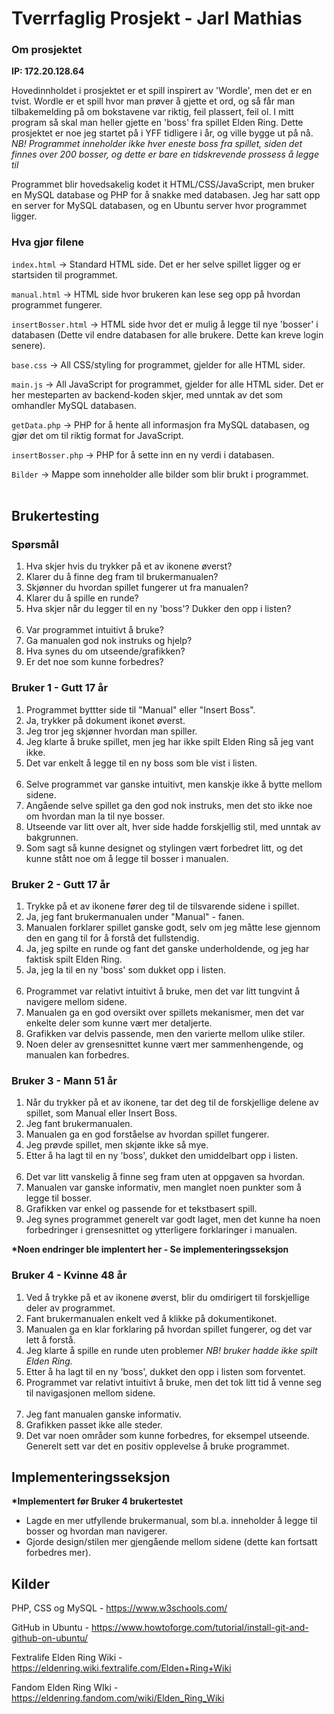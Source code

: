 # Tverrfaglig Prosjekt - Jarl Mathias

### Om prosjektet

<b>IP: 172.20.128.64</b>

Hovedinnholdet i prosjektet er et spill inspirert av 'Wordle', men det er en tvist. Wordle er et spill hvor man prøver å gjette et ord, og så får man tilbakemelding på om bokstavene var riktig, feil plassert, feil ol. I mitt program så skal man heller gjette en 'boss' fra spillet Elden Ring. Dette prosjektet er noe jeg startet på i YFF tidligere i år, og ville bygge ut på nå. *NB! Programmet inneholder ikke hver eneste boss fra spillet, siden det finnes over 200 bosser, og dette er bare en tidskrevende prossess å legge til*

Programmet blir hovedsakelig kodet it HTML/CSS/JavaScript, men bruker en MySQL database og PHP for å snakke med databasen. Jeg har satt opp en server for MySQL databasen, og en Ubuntu server hvor programmet ligger.

### Hva gjør filene
``index.html`` → Standard HTML side. Det er her selve spillet ligger og er startsiden til programmet.

``manual.html`` → HTML side hvor brukeren kan lese seg opp på hvordan programmet fungerer.

``insertBosser.html`` → HTML side hvor det er mulig å legge til nye 'bosser' i databasen (Dette vil endre databasen for alle brukere. Dette kan kreve login senere).

``base.css`` → All CSS/styling for programmet, gjelder for alle HTML sider.

``main.js`` → All JavaScript for programmet, gjelder for alle HTML sider. Det er her mesteparten av backend-koden skjer, med unntak av det som omhandler MySQL databasen.

``getData.php`` → PHP for å hente all informasjon fra MySQL databasen, og gjør det om til riktig format for JavaScript.

``insertBosser.php`` → PHP for å sette inn en ny verdi i databasen.

``Bilder`` → Mappe som inneholder alle bilder som blir brukt i programmet.
<br><br>
## Brukertesting

### Spørsmål
1. Hva skjer hvis du trykker på et av ikonene øverst?
2. Klarer du å finne deg fram til brukermanualen?
3. Skjønner du hvordan spillet fungerer ut fra manualen?
4. Klarer du å spille en runde?
5. Hva skjer når du legger til en ny 'boss'? Dukker den opp i listen?
<br><br>
6. Var programmet intuitivt å bruke?
7. Ga manualen god nok instruks og hjelp?
8. Hva synes du om utseende/grafikken?
9. Er det noe som kunne forbedres?

### Bruker 1 - Gutt 17 år
1. Programmet byttter side til "Manual" eller "Insert Boss".
2. Ja, trykker på dokument ikonet øverst.
3. Jeg tror jeg skjønner hvordan man spiller.
4. Jeg klarte å bruke spillet, men jeg har ikke spilt Elden Ring så jeg vant ikke.
5. Det var enkelt å legge til en ny boss som ble vist i listen.
<br><br>
6. Selve programmet var ganske intuitivt, men kanskje ikke å bytte mellom sidene.
7. Angående selve spillet ga den god nok instruks, men det sto ikke noe om hvordan man la til nye bosser.
8. Utseende var litt over alt, hver side hadde forskjellig stil, med unntak av bakgrunnen.
9. Som sagt så kunne designet og stylingen vært forbedret litt, og det kunne stått noe om å legge til bosser i manualen.

### Bruker 2 - Gutt 17 år
1. Trykke på et av ikonene fører deg til de tilsvarende sidene i spillet.
2. Ja, jeg fant brukermanualen under "Manual" - fanen.
3. Manualen forklarer spillet ganske godt, selv om jeg måtte lese gjennom den en gang til for å forstå det fullstendig.
4. Ja, jeg spilte en runde og fant det ganske underholdende, og jeg har faktisk spilt Elden Ring.
5. Ja, jeg la til en ny 'boss' som dukket opp i listen.
<br><br>
7. Programmet var relativt intuitivt å bruke, men det var litt tungvint å navigere mellom sidene.
8. Manualen ga en god oversikt over spillets mekanismer, men det var enkelte deler som kunne vært mer detaljerte.
9. Grafikken var delvis passende, men den varierte mellom ulike stiler.
10. Noen deler av grensesnittet kunne vært mer sammenhengende, og manualen kan forbedres.

### Bruker 3 - Mann 51 år
1. Når du trykker på et av ikonene, tar det deg til de forskjellige delene av spillet, som Manual eller Insert Boss.
2. Jeg fant brukermanualen.
3. Manualen ga en god forståelse av hvordan spillet fungerer.
4. Jeg prøvde spillet, men skjønte ikke så mye.
5. Etter å ha lagt til en ny 'boss', dukket den umiddelbart opp i listen.
<br><br>
7. Det var litt vanskelig å finne seg fram uten at oppgaven sa hvordan.
8. Manualen var ganske informativ, men manglet noen punkter som å legge til bosser.
9. Grafikken var enkel og passende for et tekstbasert spill.
10. Jeg synes programmet generelt var godt laget, men det kunne ha noen forbedringer i grensesnittet og ytterligere forklaringer i manualen.

<b>*Noen endringer ble implentert her - Se implementeringsseksjon</b>

### Bruker 4 - Kvinne 48 år
1. Ved å trykke på et av ikonene øverst, blir du omdirigert til forskjellige deler av programmet.
2. Fant brukermanualen enkelt ved å klikke på dokumentikonet.
3. Manualen ga en klar forklaring på hvordan spillet fungerer, og det var lett å forstå.
4. Jeg klarte å spille en runde uten problemer *NB! bruker hadde ikke spilt Elden Ring.*
5. Etter å ha lagt til en ny 'boss', dukket den opp i listen som forventet.
6. Programmet var relativt intuitivt å bruke, men det tok litt tid å venne seg til navigasjonen mellom sidene.
<br><br>
8. Jeg fant manualen ganske informativ.
9. Grafikken passet ikke alle steder.
10. Det var noen områder som kunne forbedres, for eksempel utseende. Generelt sett var det en positiv opplevelse å bruke programmet.

## Implementeringsseksjon
<b>*Implementert før Bruker 4 brukertestet</b>
* Lagde en mer utfyllende brukermanual, som bl.a. inneholder å legge til bosser og hvordan man navigerer.
* Gjorde design/stilen mer gjengående mellom sidene (dette kan fortsatt forbedres mer).

## Kilder
PHP, CSS og MySQL - https://www.w3schools.com/

GitHub in Ubuntu - https://www.howtoforge.com/tutorial/install-git-and-github-on-ubuntu/

Fextralife Elden Ring Wiki - https://eldenring.wiki.fextralife.com/Elden+Ring+Wiki

Fandom Elden Ring WIki - https://eldenring.fandom.com/wiki/Elden_Ring_Wiki
